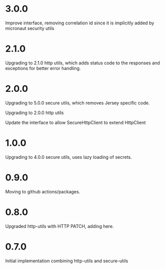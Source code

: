 # 3.0.0

Improve interface, removing correlation id since it is implicitly added by micronaut security utils

# 2.1.0

Upgrading to 2.1.0 http utils, which adds status code to the responses and exceptions for better error handling.

# 2.0.0

Upgrading to 5.0.0 secure utils, which removes Jersey specific code.

Upgrading to 2.0.0 http utils

Update the interface to allow SecureHttpClient to extend HttpClient

# 1.0.0

Upgrading to 4.0.0 secure utils, uses lazy loading of secrets.

# 0.9.0

Moving to github actions/packages.

# 0.8.0

Upgraded http-utils with HTTP PATCH, adding here.

# 0.7.0

Initial implementation combining http-utils and secure-utils

